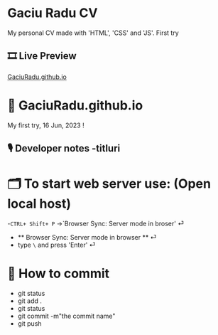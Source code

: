 # Gaciu Radu CV

My personal CV made with 'HTML', 'CSS' and 'JS'.
First try

## 🎞 Live Preview

[GaciuRadu.github.io](https://gaciuradu.github.io/)

# 🔑 GaciuRadu.github.io

My first try, 16 Jun, 2023
!

## 🎙️ Developer notes -titluri

# 🗂️ To start web server use: (Open local host)

-`CTRL+ Shift+ P` ->`Browser Sync: Server mode in broser' ⏎

- ** Browser Sync: Server mode in browser ** ⏎
- type `\` and press 'Enter' ⏎

# 💾 How to commit

- git status
- git add .
- git status
- git commit -m"the commit name"
- git push
